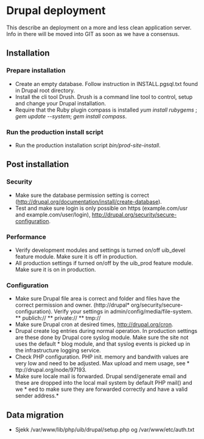 # Drupal deployment
This describe an deployment on a more and less clean application server. Info in there will be moved into GIT as soon as we have a consensus.

## Installation
### Prepare installation
* Create an empty database. Follow instruction in INSTALL.pgsql.txt found in Drupal root directory.
* Install the cli tool Drush. Drush is a command line tool to control, setup and change your Drupal installation.
* Require that the Ruby plugin compass is installed *yum install rubygems*  ; *gem update --system*; *gem install compass*.

### Run the production install script
* Run the production installation script *bin/prod-site-install*.

## Post installation
### Security
* Make sure the database permission setting is correct (http://drupal.org/documentation/install/create-database).
* Test and make sure login is only possible on https (example.com/usr and example.com/user/login), http://drupal.org/security/secure-configuration.

### Performance
* Verify development modules and settings is turned on/off uib_devel feature module. Make sure it is off in production.
* All production settings if turned on/off by the uib_prod feature module. Make sure it is on in production.

### Configuration
* Make sure Drupal file area is correct and folder and files have the correct permission and owner. (http://drupal* org/security/secure-configuration). Verify your settings in admin/config/media/file-system.
** publich://
** private://
** tmp://
* Make sure Drupal cron at desired times, http://drupal.org/cron.
* Drupal create log entries during normal operation. In production settings are these done by Drupal core syslog module. Make sure the site not uses the default * blog module, and that syslog events is picked up in the infrastructure logging service.
* Check PHP configuration. PHP init. memory and bandwith values are very low and need to be adjusted. Max upload and mem usage, see * ttp://drupal.org/node/97193.
* Make sure locale mail is forwarded. Drupal send/generate email and these are dropped into the local mail system by default PHP mail() and we * eed to make sure they are forwarded correctly and have a valid sender address.*

## Data migration
* Sjekk /var/www/lib/php/uib/drupal/setup.php og /var/www/etc/auth.txt

